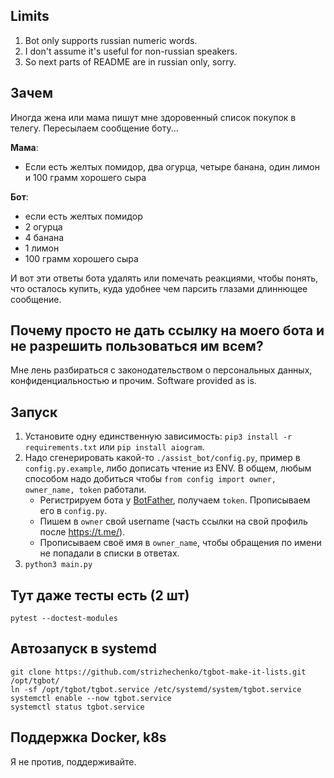 ## Limits

1. Bot only supports russian numeric words.
2. I don't assume it's useful for non-russian speakers.
3. So next parts of README are in russian only, sorry.

## Зачем

Иногда жена или мама пишут мне здоровенный список покупок в телегу. Пересылаем сообщение боту...

**Мама**:

- Если есть желтых помидор, два огурца, четыре банана, один лимон и 100 грамм хорошего сыра

**Бот**:

- если есть желтых помидор
- 2 огурца
- 4 банана
- 1 лимон
- 100 грамм хорошего сыра

И вот эти ответы бота удалять или помечать реакциями, чтобы понять, что осталось купить, куда удобнее чем парсить глазами длиннющее сообщение.

## Почему просто не дать ссылку на моего бота и не разрешить пользоваться им всем?

Мне лень разбираться с законодательством о персональных данных, конфиденциальностью и прочим. Software provided as is.

## Запуск

1. Установите одну единственную зависимость: `pip3 install -r requirements.txt` или `pip install aiogram`.
2. Надо сгенерировать какой-то `./assist_bot/config.py`, пример в `config.py.example`, либо дописать чтение из ENV. В общем, любым способом надо добиться чтобы `from config import owner, owner_name, token` работали.
   - Регистрируем бота у [BotFather](https://t.me/BotFather), получаем `token`. Прописываем его в `config.py`. 
   - Пишем в `owner` свой username (часть ссылки на свой профиль после https://t.me/).
   - Прописываем своё имя в `owner_name`, чтобы обращения по имени не попадали в списки в ответах.
3. `python3 main.py`

## Тут даже тесты есть (2 шт)

``` shell
pytest --doctest-modules
```

## Автозапуск в systemd

``` shell
git clone https://github.com/strizhechenko/tgbot-make-it-lists.git /opt/tgbot/
ln -sf /opt/tgbot/tgbot.service /etc/systemd/system/tgbot.service
systemctl enable --now tgbot.service
systemctl status tgbot.service
```

## Поддержка Docker, k8s

Я не против, поддерживайте.
